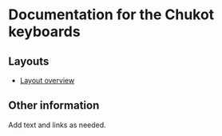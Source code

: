 # Documentation for the Chukot keyboards

## Layouts

-   [Layout overview](layout.md)

## Other information

Add text and links as needed.
